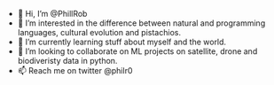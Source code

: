- 👋 Hi, I’m @PhillRob
- 👀 I’m interested in the difference between natural and programming languages, cultural evolution and pistachios. 
- 🌱 I’m currently learning stuff about myself and the world. 
- 💞️ I’m looking to collaborate on ML projects on satellite, drone and biodiveristy data in python.
- 📫 Reach me on twitter @philr0

<!---
PhillRob/PhillRob is a ✨ special ✨ repository because its `README.md` (this file) appears on your GitHub profile.
You can click the Preview link to take a look at your changes.
--->
